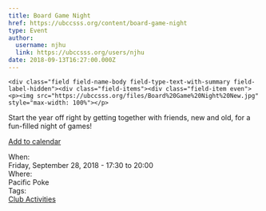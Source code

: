 ```yaml
---
title: Board Game Night 
href: https://ubccsss.org/content/board-game-night
type: Event
author:
  username: njhu
  link: https://ubccsss.org/users/njhu
date: 2018-09-13T16:27:00.000Z
---
```



    <div class="field field-name-body field-type-text-with-summary field-label-hidden"><div class="field-items"><div class="field-item even"><p><img src="https://ubccsss.org/files/Board%20Game%20Night%20New.jpg" style="max-width: 100%"></p>

<p>Start the year off right by getting together with friends, new and old, for a fun-filled night of games!</p>

<p><a href="https://www.google.com/calendar/render?action=TEMPLATE&amp;text=Board+Game+Night&amp;details=https%3A%2F%2Fubccsss.org%2Fcontent%2Fboard-game-night%0AStart+the+year+off+right+by+getting+together+with+friends%2C+new+and+old%2C+for+a+fun-filled+night+of+games%21&amp;location=Pacific+Poke%2C+ICICS+Computer+Science%2C+2366+Main+Mall%2C+Vancouver%2C+BC+V6T+1Z4%2C+Canada&amp;dates=20180929T003000Z%2F20180929T030000Z">Add to calendar</a></p>
</div></div></div><div class="field field-name-field-dates field-type-datetime field-label-above"><div class="field-label">When:&#xA0;</div><div class="field-items"><div class="field-item even"><span class="date-display-single">Friday, September 28, 2018 - <span class="date-display-range"><span class="date-display-start">17:30</span> to <span class="date-display-end">20:00</span></span></span></div></div></div><div class="field field-name-field-location field-type-text field-label-above"><div class="field-label">Where:&#xA0;</div><div class="field-items"><div class="field-item even">Pacific Poke</div></div></div>    <footer>
    <div class="field field-name-field-tags field-type-taxonomy-term-reference field-label-above"><div class="field-label">Tags:&#xA0;</div><div class="field-items"><div class="field-item even"><a href="/club">Club Activities</a></div></div></div>      </footer>
    